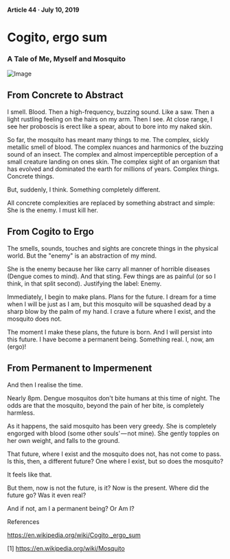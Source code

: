 #### Article 44 · July 10, 2019

# Cogito, ergo sum

### A Tale of Me, Myself and Mosquito

![Image](https://cdn-images-1.medium.com/max/800/1*27QlIJiEPpbhY6mFNVX_eQ.jpeg)

## From Concrete to Abstract

I smell. Blood. Then a high-frequency, buzzing sound. Like a saw. Then a light rustling feeling on the hairs on my arm. Then I see. At close range, I see her proboscis is erect like a spear, about to bore into my naked skin.

So far, the mosquito has meant many things to me. The complex, sickly metallic smell of blood. The complex nuances and harmonics of the buzzing sound of an insect. The complex and almost imperceptible perception of a small creature landing on ones skin. The complex sight of an organism that has evolved and dominated the earth for millions of years. Complex things. Concrete things.

But, suddenly, I think. Something completely different.

All concrete complexities are replaced by something abstract and simple: She is the enemy. I must kill her.

## From Cogito to Ergo

The smells, sounds, touches and sights are concrete things in the physical world. But the "enemy" is an abstraction of my mind.

She is the enemy because her like carry all manner of horrible diseases (Dengue comes to mind). And that sting. Few things are as painful (or so I think, in that split second). Justifying the label: Enemy.

Immediately, I begin to make plans. Plans for the future. I dream for a time when I will be just as I am, but this mosquito will be squashed dead by a sharp blow by the palm of my hand. I crave a future where I exist, and the mosquito does not.

The moment I make these plans, the future is born. And I will persist into this future. I have become a permanent being. Something real. I, now, am (ergo)!

## From Permanent to Impermenent

And then I realise the time.

Nearly 8pm. Dengue mosquitos don't bite humans at this time of night. The odds are that the mosquito, beyond the pain of her bite, is completely harmless.

As it happens, the said mosquito has been very greedy. She is completely engorged with blood (some other souls' — not mine). She gently topples on her own weight, and falls to the ground.

That future, where I exist and the mosquito does not, has not come to pass. Is this, then, a different future? One where I exist, but so does the mosquito?

It feels like that.

But them, now is not the future, is it? Now is the present. Where did the future go? Was it even real?

And if not, am I a permanent being? Or Am I?

References

https://en.wikipedia.org/wiki/Cogito,_ergo_sum

[1] https://en.wikipedia.org/wiki/Mosquito